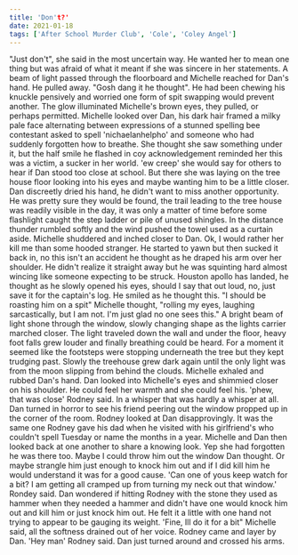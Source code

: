 ```yaml
---
title: 'Don't?'
date: 2021-01-18
tags: ['After School Murder Club', 'Cole', 'Coley Angel']
---
```


"Just don't", she said in the most uncertain way. He wanted her to mean one thing but was afraid of what it meant if she was sincere in her statements. A beam of light passed through the floorboard and Michelle reached for Dan's hand. He pulled away. "Gosh dang it he thought". He had been chewing his knuckle pensively and worried one form of spit swapping would prevent another. The glow illuminated Michelle's brown eyes, they pulled, or perhaps permitted. Michelle looked over Dan, his dark hair framed a milky pale face alternating between expressions of a stunned spelling bee contestant asked to spell 'nichaelanhelpho' and someone who had suddenly forgotten how to breathe. She thought she saw something under it, but the half smile he flashed in coy acknowledgement reminded her this was a victim, a sucker in her world. 'ew creep' she would say for others to hear if Dan stood too close at school. But there she was laying on the tree house floor looking into his eyes and maybe wanting him to be a little closer. Dan discreetly dried his hand, he didn't want to miss another opportunity. He was pretty sure they would be found, the trail leading to the tree house was readily visible in the day, it was only a matter of time before some flashlight caught the step ladder or pile of unused shingles. In the distance thunder rumbled softly and the wind pushed the towel used as a curtain aside. Michelle shuddered and inched closer to Dan. Ok, I would rather her kill me than some hooded stranger. He started to yawn but then sucked it back in, no this isn't an accident he thought as he draped his arm over her shoulder. He didn't realize it straight away but he was squinting hard almost wincing like someone expecting to be struck. Houston apollo has landed, he thought as he slowly opened his eyes, should I say that out loud, no, just save it for the captain's log. He smiled as he thought this. "I should be roasting him on a spit" Michelle thought, "rolling my eyes, laughing sarcastically, but I am not. I'm just glad no one sees this." A bright beam of light shone through the window, slowly changing shape as the lights carrier marched closer. The light traveled down the wall and under the floor, heavy foot falls grew louder and finally breathing could be heard. For a moment it seemed like the footsteps were stopping underneath the tree but they kept trudging past. Slowly the treehouse grew dark again until the only light was from the moon slipping from behind the clouds. Michelle exhaled and rubbed Dan's hand. Dan looked into Michelle's eyes and shimmied closer on his shoulder. He could feel her warmth and she could feel his. 'phew, that was close' Rodney said. In a whisper that was hardly a whisper at all. Dan turned in horror to see his friend peering out the window propped up in the corner of the room. Rodney looked at Dan disapprovingly. It was the same one Rodney gave his dad when he visited with his girlfriend's who couldn't spell Tuesday or name the months in a year. Michelle and Dan then looked back at one another to share a knowing look. Yep she had forgotten he was there too. Maybe I could throw him out the window Dan thought. Or maybe strangle him just enough to knock him out and if I did kill him he would understand it was for a good cause. 'Can one of yous keep watch for a bit? I am getting all cramped up from turning my neck out that window.' Rondey said. Dan wondered if hitting Rodney with the stone they used as hammer when they needed a hammer and didn't have one would knock him out and kill him or just knock him out. He felt it a little with one hand not trying to appear to be gauging its weight. 'Fine, Ill do it for a bit" Michelle said, all the softness drained out of her voice. Rodney came and layer by Dan. 'Hey man' Rodney said. Dan just turned around and crossed his arms.
